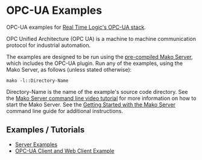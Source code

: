 # OPC-UA Examples

OPC-UA examples for
[Real Time Logic's OPC-UA stack](https://realtimelogic.com/products/opc-ua/).

OPC Unified Architecture (OPC UA) is a machine to machine
communication protocol for industrial automation.

The examples are designed to be run using the
[pre-compiled Mako Server](https://makoserver.net/download/overview/),
which includes the OPC-UA plugin. Run any of the examples,
using the Mako Server, as follows (unless stated otherwise):

``` shell
mako -l::Directory-Name
```

Directory-Name is the name of the example's source code directory. See the
[Mako Server command line video tutorial](https://youtu.be/vwQ52ZC5RRg)
for more information on how to start the Mako Server. See the
[Getting Started with the Mako Server](https://makoserver.net/documentation/getting-started/)
command line guide for additional instructions.

## Examples / Tutorials

* [Server Examples](server/README.md)
* [OPC-UA Client and Web Client Example](web-client/README.md)
